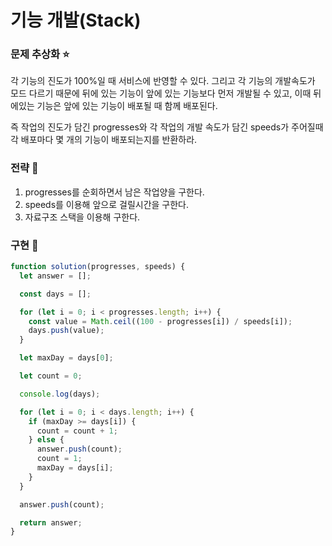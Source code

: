 # 기능 개발(Stack)

### 문제 추상화 ⭐

각 기능의 진도가 100%일 때 서비스에 반영할 수 있다. 그리고 각 기능의 개발속도가 모드 다르기 때문에 뒤에 있는 기능이 앞에 있는 기능보다 먼저 개발될 수 있고, 이때 뒤에있는 기능은 앞에 있는 기능이 배포될 때 함께 배포된다.

즉 작업의 진도가 담긴 progresses와 각 작업의 개발 속도가 담긴 speeds가 주어질때 각 배포마다 몇 개의 기능이 배포되는지를 반환하라.

### 전략 🔧

1. progresses를 순회하면서 남은 작업양을 구한다.
2. speeds를 이용해 앞으로 걸릴시간을 구한다.
3. 자료구조 스택을 이용해 구한다.

### 구현 🔨

```jsx
function solution(progresses, speeds) {
  let answer = [];

  const days = [];

  for (let i = 0; i < progresses.length; i++) {
    const value = Math.ceil((100 - progresses[i]) / speeds[i]);
    days.push(value);
  }

  let maxDay = days[0];

  let count = 0;

  console.log(days);

  for (let i = 0; i < days.length; i++) {
    if (maxDay >= days[i]) {
      count = count + 1;
    } else {
      answer.push(count);
      count = 1;
      maxDay = days[i];
    }
  }

  answer.push(count);

  return answer;
}
```
